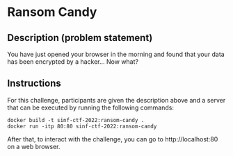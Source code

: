 # Ransom Candy

## Description (problem statement)

You have just opened your browser in the morning and found that your data has been encrypted by a hacker... Now what?

## Instructions

For this challenge, participants are given the description above and a server that can be executed by running the following commands:

```shell
docker build -t sinf-ctf-2022:ransom-candy .
docker run -itp 80:80 sinf-ctf-2022:ransom-candy
```

After that, to interact with the challenge, you can go to http://localhost:80 on a web browser.
